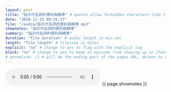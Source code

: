 ```yaml
---
layout: post
title: "指示代名詞的便利與精準" # quotes allow forbidden characters like the colon
date: "2020-11-25 09:35:17"
file: "/audio/指示代名詞的便利與精準.mp3"
shownotes: "指示代名詞的便利與精準"
summary: "指示代名詞的便利與精準"
duration: "file_duration" # audio length in min:sec
length: "file_length" # filesize in bytes
explicit: "no" # change to yes to flag with the explicit tag
block: "no" # change to yes to keep an episode from showing up in iTunes
# permalink: /1 # will be the ending part of the pages URL, delete to default to the title
---
```


<audio controls>
<source src="{{site.url}}{{site.baseurl}}{{ page.file }}" type="audio/x-mp3">
Your browser does not support the audio element.
</audio>
{{ page.shownotes }}
